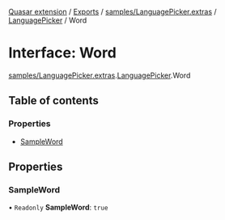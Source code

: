 [Quasar extension](../index.md) / [Exports](../modules.md) / [samples/LanguagePicker.extras](../modules/samples_LanguagePicker_extras.md) / [LanguagePicker](../modules/samples_LanguagePicker_extras.LanguagePicker.md) / Word

# Interface: Word

[samples/LanguagePicker.extras](../modules/samples_LanguagePicker_extras.md).[LanguagePicker](../modules/samples_LanguagePicker_extras.LanguagePicker.md).Word

## Table of contents

### Properties

- [SampleWord](samples_LanguagePicker_extras.LanguagePicker.Word.md#sampleword)

## Properties

### SampleWord

• `Readonly` **SampleWord**: ``true``
